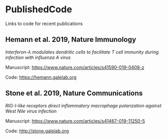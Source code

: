 # PublishedCode
Links to code for recent publications

## Hemann et al. 2019, Nature Immunology

*Interferon-λ modulates dendritic cells to facilitate T cell immunity during infection with influenza A virus*


Manuscript: https://www.nature.com/articles/s41590-019-0408-z


Code: https://hemann.galelab.org


## Stone et al. 2019, Nature Communications
*RIG-I-like receptors direct inflammatory macrophage polarization against West Nile virus infection*


Manuscript: <https://www.nature.com/articles/s41467-019-11250-5>


Code: http://stone.galelab.org

